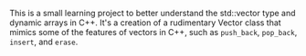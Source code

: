 This is a small learning project to better understand the std::vector type and dynamic arrays in C++. It's a creation of a rudimentary Vector class that mimics some of the features of vectors in C++, such as `push_back`, `pop_back`, `insert`, and `erase`. 
